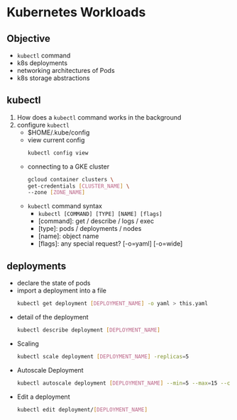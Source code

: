 # Kubernetes Workloads

## Objective
- `kubectl` command
- k8s deployments
- networking architectures of Pods
- k8s storage abstractions

## kubectl
1. How does a `kubectl` command works in the background
1. configure `kubectl`
    - $HOME/.kube/config
    - view current config
        ```bash
        kubectl config view
        ```
    - connecting to a GKE cluster
        ```bash
        gcloud container clusters \
        get-credentials [CLUSTER_NAME] \
        --zone [ZONE_NAME]
        ```
    - `kubectl` command syntax
        - `kubectl [COMMAND] [TYPE] [NAME] [flags]`
        - [command]: get / describe / logs / exec
        - [type]: pods / deployments / nodes
        - [name]: object name
        - [flags]: any special request? [-o=yaml] [-o=wide]


## deployments
- declare the state of pods
- import a deployment into a file
    ```bash
    kubectl get deployment [DEPLOYMENT_NAME] -o yaml > this.yaml
    ```
- detail of the deployment
    ```bash
    kubectl describe deployment [DEPLOYMENT_NAME]
    ```
- Scaling
    ```bash
    kubectl scale deployment [DEPLOYMENT_NAME] -replicas=5
    ```
- Autoscale Deployment
    ```bash
    kubectl autoscale deployment [DEPLOYMENT_NAME] --min=5 --max=15 --cpu-percent=75
    ```
- Edit a deployment
    ```bash
    kubectl edit deployment/[DEPLOYMENT_NAME]
    ```